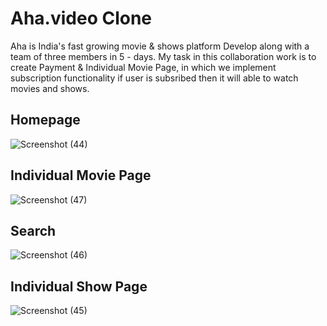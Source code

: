 # Aha.video Clone

Aha is India's fast growing movie & shows platform Develop along with a team of three members in 5 - days. My task in this collaboration work is to create Payment & Individual Movie Page, in which we implement subscription functionality if user is subsribed then it will able to watch movies and shows.

## Homepage


![Screenshot (44)](https://user-images.githubusercontent.com/111215638/215271566-30d00795-10b4-42e2-a80b-50b1d68ea132.png)


## Individual Movie Page

![Screenshot (47)](https://user-images.githubusercontent.com/111215638/215271584-3b93222d-77be-4d66-b9b2-e2cd19be04cc.png)

## Search

![Screenshot (46)](https://user-images.githubusercontent.com/111215638/215271601-d6c913c7-c667-4709-b316-07a6bfa9831f.png)

## Individual Show Page


![Screenshot (45)](https://user-images.githubusercontent.com/111215638/215271620-70f5aab3-0afd-495f-ae03-54d97aef40ba.png)
